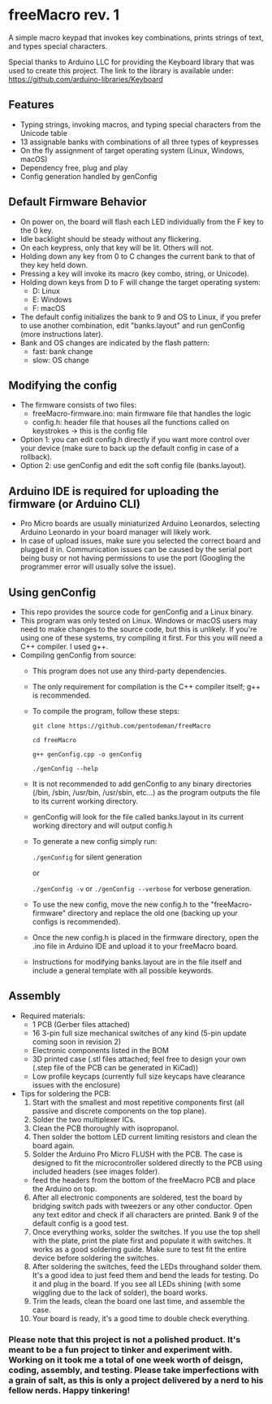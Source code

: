 # freeMacro rev. 1
A simple macro keypad that invokes key combinations, prints strings of text, and types special characters.

Special thanks to Arduino LLC for providing the Keyboard library that was used to create this project.
The link to the library is available under:
https://github.com/arduino-libraries/Keyboard

## Features
* Typing strings, invoking macros, and typing special characters from the Unicode table
* 13 assignable banks with combinations of all three types of keypresses
* On the fly assignment of target operating system (Linux, Windows, macOS)
* Dependency free, plug and play
* Config generation handled by genConfig

## Default Firmware Behavior
* On power on, the board will flash each LED individually from the F key to the 0 key.
* Idle backlight should be steady without any flickering.
* On each keypress, only that key will be lit. Others will not.
* Holding down any key from 0 to C changes the current bank to that of they key held down.
* Pressing a key will invoke its macro (key combo, string, or Unicode).
* Holding down keys from D to F will change the target operating system:
  * D: Linux
  * E: Windows
  * F: macOS
* The default config initializes the bank to 9 and OS to Linux, if you prefer to use another combination, edit "banks.layout" and run genConfig (more instructions later).
* Bank and OS changes are indicated by the flash pattern:
  * fast: bank change
  * slow: OS change

## Modifying the config
* The firmware consists of two files:
  * freeMacro-firmware.ino: main firmware file that handles the logic
  * config.h: header file that houses all the functions called on keystrokes -> this is the config file
* Option 1: you can edit config.h directly if you want more control over your device (make sure to back up the default config in case of a rollback).
* Option 2: use genConfig and edit the soft config file (banks.layout).

## Arduino IDE is required for uploading the firmware (or Arduino CLI)
* Pro Micro boards are usually miniaturized Arduino Leonardos, selecting Arduino Leonardo in your board manager will likely work.
* In case of upload issues, make sure you selected the correct board and plugged it in. Communication issues can be caused by the serial port being busy or not having permissions to use the port (Googling the programmer error will usually solve the issue).

## Using genConfig
* This repo provides the source code for genConfig and a Linux binary.
* This program was only tested on Linux. Windows or macOS users may need to make changes to the source code, but this is unlikely. If you're using one of these systems, try compiling it first. For this you will need a C++ compiler. I used g++.
* Compiling genConfig from source:
  * This program does not use any third-party dependencies.
  * The only requirement for compilation is the C++ compiler itself; g++ is recommended.
  * To compile the program, follow these steps:
  
    ```git clone https://github.com/pentodeman/freeMacro```
    
    ```cd freeMacro```

    ```g++ genConfig.cpp -o genConfig```

    ```./genConfig --help```
  * It is not recommended to add genConfig to any binary directories (/bin, /sbin, /usr/bin, /usr/sbin, etc...) as the program outputs the file to its current working directory.
  * genConfig will look for the file called banks.layout in its current working directory and will output config.h
  * To generate a new config simply run:

    ```./genConfig``` for silent generation

    or

    ```./genConfig -v``` or ```./genConfig --verbose``` for verbose generation.
  * To use the new config, move the new config.h to the "freeMacro-firmware" directory and replace the old one (backing up your configs is recommended).
  * Once the new config.h is placed in the firmware directory, open the .ino file in Arduino IDE and upload it to your freeMacro board.
  * Instructions for modifying banks.layout are in the file itself and include a general template with all possible keywords.

## Assembly
* Required materials:
  * 1 PCB (Gerber files attached)
  * 16 3-pin full size mechanical switches of any kind (5-pin update coming soon in revision 2)
  * Electronic components listed in the BOM
  * 3D printed case (.stl files attached; feel free to design your own (.step file of the PCB can be generated in KiCad))
  * Low profile keycaps (currently full size keycaps have clearance issues with the enclosure)
* Tips for soldering the PCB:
  1. Start with the smallest and most repetitive components first (all passive and discrete components on the top plane).
  2. Solder the two multiplexer ICs.
  3. Clean the PCB thoroughly with isopropanol.
  4. Then solder the bottom LED current limiting resistors and clean the board again.
  5. Solder the Arduino Pro Micro FLUSH with the PCB. The case is designed to fit the microcontroller soldered directly to the PCB using included headers (see images folder).
    * feed the headers from the bottom of the freeMacro PCB and place the Arduino on top.
  6. After all electronic components are soldered, test the board by bridging switch pads with tweezers or any other conductor. Open any text editor and check if all characters are printed. Bank 9 of the default config is a good test.
  7. Once everything works, solder the switches. If you use the top shell with the plate, print the plate first and populate it with switches. It works as a good soldering guide. Make sure to test fit the entire device before soldering the switches.
  8. After soldering the switches, feed the LEDs throughand solder them. It's a good idea to just feed them and bend the leads for testing. Do it and plug in the board. If you see all LEDs shining (with some wiggling due to the lack of solder), the board works.
  9. Trim the leads, clean the board one last time, and assemble the case.
  10. Your board is ready, it's a good time to double check everything.

### Please note that this project is not a polished product. It's meant to be a fun project to tinker and experiment with. Working on it took me a total of one week worth of deisgn, coding, assembly, and testing. Please take imperfections with a grain of salt, as this is only a project delivered by a nerd to his fellow nerds. Happy tinkering!
